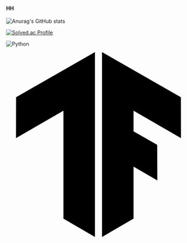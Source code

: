 #### HH
![Anurag's GitHub stats](https://github-readme-stats.vercel.app/api?username=keemgdeok&show_icons=true&theme=dark)

[![Solved.ac Profile](http://mazassumnida.wtf/api/v2/generate_badge?boj=keemgdeok)](https://solved.ac/keemgdeok/)

![Python](https://img.shields.io/badge/Python-3776AB.svg?&style=flat&logo=Python&logoColor=white)


<svg role="img" viewBox="0 0 24 24" xmlns="http://www.w3.org/2000/svg"><title>TensorFlow</title><path d="M1.292 5.856L11.54 0v24l-4.095-2.378V7.603l-6.168 3.564.015-5.31zm21.43 5.311l-.014-5.31L12.46 0v24l4.095-2.378V14.87l3.092 1.788-.018-4.618-3.074-1.756V7.603l6.168 3.564z"/></svg>
<!--
**keemgdeok/keemgdeok** is a ✨ _special_ ✨ repository because its `README.md` (this file) appears on your GitHub profile.

Here are some ideas to get you started:
![Anurag's GitHub stats](https://github-readme-stats.vercel.app/api?username=사용자ID&show_icons=true&theme=radical)
- 🔭 I’m currently working on ...
- 🌱 I’m currently learning ...
- 👯 I’m looking to collaborate on ...
- 🤔 I’m looking for help with ...
- 💬 Ask me about ...
- 📫 How to reach me: ...
- 😄 Pronouns: ...
- ⚡ Fun fact: ...
-->
